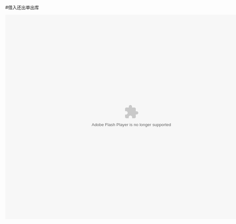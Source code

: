 #借入还出单出库

<embed src="http://resource.3cwdb.com/kailong-donghua/F300803201108080220.swf" width="800" height="650"  pluginspage="http://www.macromedia.com/go/getflashplayer" 
type="application/x-shockwave-flash" ></embed>
